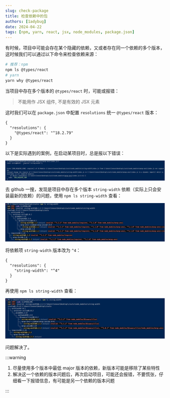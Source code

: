 ```yaml
---
slug: check-package
title: 检查依赖中的包
authors: [1adybug]
date: 2024-04-22
tags: [npm, yarn, react, jsx, node_modules, package.json]
---
```


有时候，项目中可能会存在某个隐藏的依赖，又或者存在同一个依赖的多个版本，这时候我们可以通过以下命令来检查依赖来源：

```bash
# 推荐：npm
npm ls @types/react
# yarn
yarn why @types/react
```

当项目中存在多个版本的 `@types/react` 时，可能或报错：

> 不能用作 JSX 组件, 不是有效的 JSX 元素

这时我们可以在 `package.json` 中配置 `resolutions` 统一 `@types/react` 版本：

```javascripton
{
  "resolutions": {
    "@types/react": "^18.2.79"
  }
}
```

以下是实际遇到的案例，在启动某项目时，总是报以下错误：

![错误](images/01.png)

去 github 一搜，发现是项目中存在多个版本 `string-width` 依赖（实际上只会安装最新的依赖）的问题，使用 `npm ls string-width` 查看：

![之前](images/02.png)

将依赖项 `string-width` 版本改为 `^4`：

```javascripton
{
  "resolutions": {
    "string-width": "^4"
  }
}
```

再使用 `npm ls string-width` 查看：

![之前](images/03.png)

问题解决了。

:::warning

1. 尽量使用多个版本中最低 major 版本的依赖，新版本可能是移除了某些特性
2. 解决这一个依赖的版本问题后，再次启动项目，可能还会报错，不要慌张，仔细看一下报错信息，有可能是另一个依赖的版本问题

:::
